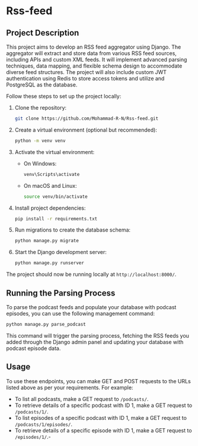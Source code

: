 # Rss-feed
## Project Description

This project aims to develop an RSS feed aggregator using Django. The aggregator will extract and store data from various RSS feed sources, including APIs and custom XML feeds. It will implement advanced parsing techniques, data mapping, and flexible schema design to accommodate diverse feed structures. The project will also include custom JWT authentication using Redis to store access tokens and utilize and PostgreSQL as the database.

Follow these steps to set up the project locally:

1. Clone the repository:

   ```bash
   git clone https://github.com/Mohammad-R-N/Rss-feed.git
   ```

2. Create a virtual environment (optional but recommended):

   ```bash
   python -m venv venv
   ```

3. Activate the virtual environment:

   - On Windows:

     ```bash
     venv\Scripts\activate
     ```

   - On macOS and Linux:

     ```bash
     source venv/bin/activate
     ```

4. Install project dependencies:

   ```bash
   pip install -r requirements.txt
   ```

5. Run migrations to create the database schema:

   ```bash
   python manage.py migrate
   ```

6. Start the Django development server:

   ```bash
   python manage.py runserver
   ```

The project should now be running locally at `http://localhost:8000/`.


## Running the Parsing Process

To parse the podcast feeds and populate your database with podcast episodes, you can use the following management command:

```bash
python manage.py parse_podcast
```

This command will trigger the parsing process, fetching the RSS feeds you added through the Django admin panel and updating your database with podcast episode data.


## Usage

To use these endpoints, you can make GET and POST requests to the URLs listed above as per your requirements. For example:

- To list all podcasts, make a GET request to `/podcasts/`.
- To retrieve details of a specific podcast with ID 1, make a GET request to `/podcasts/1/`.
- To list episodes of a specific podcast with ID 1, make a GET request to `/podcasts/1/episodes/`.
- To retrieve details of a specific episode with ID 1, make a GET request to `/episodes/1/`.-
